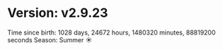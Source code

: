 # Version: v2.9.23
Time since birth: 1028 days, 24672 hours, 1480320 minutes, 88819200 seconds
Season: Summer ☀️
